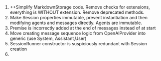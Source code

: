 1. ++Simplify MarkdownStorage code. Remove checks for extensions, everything is WITHOUT extension. Remove deprecated methods.
2. Make Session properties immutable, prevent instantiation and then modifying agents and messages directly. Agents are immutable.
3. Premise is incorrectly added at the end of messages instead of at start
4. Move creating message sequence logic from OpenAIProvider into generic (use System, Assistant,User)
5. SessionRunner constructor is suspiciously redundant with Session creation
6. 
